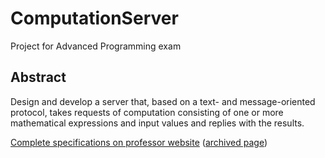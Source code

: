 # ComputationServer
Project for Advanced Programming exam
## Abstract
Design and develop a server that, based on a text- and message-oriented protocol, takes requests of computation consisting of one or more mathematical expressions and input values and replies with the results.

[Complete specifications on professor website](https://medvet.inginf.units.it/teaching/2223-advancedprogramming/project/) ([archived page](https://web.archive.org/web/20240926071208/https://medvet.inginf.units.it/teaching/2223-advancedprogramming/project/))
